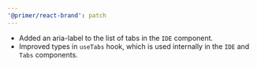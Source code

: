 ```yaml
---
'@primer/react-brand': patch
---
```


- Added an aria-label to the list of tabs in the `IDE` component.
- Improved types in `useTabs` hook, which is used internally in the `IDE` and `Tabs` components.
